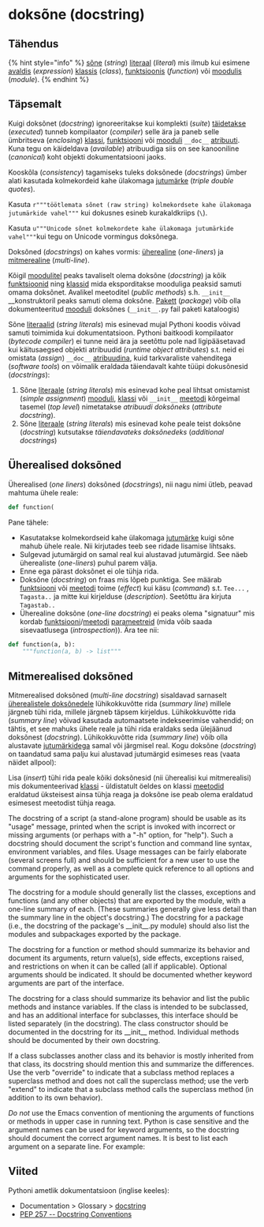 # doksõne \(docstring\)

## Tähendus

{% hint style="info" %}
[sõne](../../python/sisseehitatud-tueuebid/sone-str/) \(_string_\) [literaal](literaal-literal.md) \(_literal_\) mis ilmub kui esimene [avaldis](avaldis-expression.md) \(_expression_\) [klassis](klass-class.md) \(_class_\), [funktsioonis](funktsioon-function.md) \(_function_\) või [moodulis](moodul-module.md) \(_module_\).
{% endhint %}

## Täpsemalt

Kuigi doksõnet \(_docstring_\) ignoreeritakse kui komplekti \(_suite_\) [täidetakse](taeitmine-execution.md) \(_executed_\) tunneb kompilaator \(_compiler_\) selle ära ja paneb selle  ümbritseva \(_enclosing_\) [klassi](klass-class.md), [funktsiooni](funktsioon-function.md) või [mooduli](moodul-module.md) `__doc__` [atribuuti](atribuut-attribute.md). Kuna tegu on käideldava \(_available_\) atribuudiga siis on see kanooniline \(_canonical_\) koht objekti dokumentatsiooni jaoks.

Kooskõla \(_consistency_\) tagamiseks tuleks doksõnede \(_docstrings_\) ümber alati kasutada kolmekordeid kahe ülakomaga [jutumärke](jutumaergid.md) \(_triple double quotes_\). 

Kasuta `r"""töötlemata sõnet (raw string) kolmekordsete kahe ülakomaga jutumärkide vahel"""`  kui dokusnes esineb kurakaldkriips \(`\`\). 

Kasuta `u"""Unicode sõnet kolmekordete kahe ülakomaga jutumärkide vahel"""`kui tegu on Unicode vormingus doksõnega.

Doksõned \(_docstrings_\) on kahes vormis: [üherealine](dokumentatsiooni-sone-docstring.md#ueherealised-dokusoned) \(_one-liners_\) ja [mitmerealine](dokumentatsiooni-sone-docstring.md#mitmerealised-dokusoned) \(_multi-line_\). 

Kõigil [moodulitel](moodul-module.md) peaks tavaliselt olema doksõne \(_docstring_\) ja kõik [funktsioonid](funktsioon-function.md) ning [klassid](klass-class.md) mida eksporditakse mooduliga peaksid samuti omama doksõnet. Avalikel meetoditel \(_public methods_\) s.h. `__init__`  __konstruktoril peaks samuti  olema doksõne. [Pakett](pakett-package.md) \(_package_\) võib olla dokumenteeritud [mooduli](moodul-module.md) doksõnes \(`__init__.py` fail paketi kataloogis\) 

Sõne [literaalid](literaal-literal.md) \(_string literals_\) mis esinevad mujal Pythoni koodis võivad samuti toimimida kui dokumentatsioon. Pythoni baitkoodi kompilaator \(_bytecode compiler_\) ei tunne neid ära ja seetõttu pole nad ligipääsetavad kui käitusaegsed objekti atribuudid \(_runtime object attributes_\) s.t. neid ei omistata \(_assign_\) `__doc__` [atribuudina](atribuut-attribute.md), kuid tarkvaraliste vahenditega \(_software tools_\) on võimalik eraldada täiendavalt kahte tüüpi dokusõnesid \(_docstrings_\):

1. Sõne [literaale](literaal-literal.md) \(_string literals_\) mis esinevad kohe peal lihtsat omistamist \(_simple assignment_\) [mooduli](moodul-module.md), [klassi](klass-class.md) või `__init__` [meetodi](meetod-method.md) kõrgeimal tasemel \(_top level_\) nimetatakse _atribuudi doksõneks_ \(_attribute docstring_\). 
2. Sõne [literaale](literaal-literal.md) \(_string literals_\) mis esinevad kohe peale teist doksõne \(_docstring_\) kutsutakse _täiendavateks doksõnedeks_ \(_additional docstrings_\)

## Üherealised doksõned

Üherealised \(_one liners_\) doksõned \(_docstrings_\), nii nagu nimi ütleb, peavad mahtuma ühele reale:

```python
def function(
```

Pane tähele:

* Kasutatakse kolmekordseid kahe ülakomaga [jutumärke](jutumaergid.md) kuigi sõne mahub ühele reale. Nii kirjutades teeb see ridade lisamise lihtsaks.
* Sulgevad jutumärgid on samal real kui alustavad jutumärgid. See näeb üherealiste \(_one-liners_\) puhul parem välja.
* Enne ega pärast doksõnet ei ole tühja rida.
* Doksõne \(_docstring_\) on fraas mis lõpeb punktiga. See määrab [funktsiooni](funktsioon-function.md) või [meetodi](meetod-method.md) toime \(_effect_\) kui käsu \(_command_\) s.t. `Tee...` , `Tagasta..` ja mitte kui kirjelduse \(_description_\). Seetõttu ära kirjuta `Tagastab..` 
* Üherealine doksõne \(_one-line docstring_\) ei peaks olema "signatuur" mis kordab [funktsiooni](funktsioon-function.md)/[meetodi](meetod-method.md) [parameetreid](parameeter-parameter.md) \(mida võib saada sisevaatlusega \(_introspection_\)\). Ära tee nii:

```python
def function(a, b):
    """function(a, b) -> list"""
```

## Mitmerealised doksõned

Mitmerealised doksõned \(_multi-line docstring_\) sisaldavad sarnaselt [üherealistele doksõnedele](dokumentatsiooni-sone-docstring.md#ueherealised-doksoned) lühikokkuvõtte rida \(_summary line_\) millele järgneb tühi rida, millele järgneb täpsem kirjeldus. Lühikokkuvõtte rida \(_summary line_\) võivad kasutada automaatsete indekseerimise vahendid; on tähtis, et see mahuks ühele reale ja tühi rida eraldaks seda ülejäänud doksõnest \(_docstring_\). Lühikokkuvõtte rida \(_summary line_\) võib olla alustavate [jutumärkidega](jutumaergid.md) samal või järgmisel real. Kogu doksõne \(_docstring_\) on taandatud sama palju kui alustavad jutumärgid esimeses reas \(vaata näidet allpool\):

Lisa \(_insert_\) tühi rida peale kõiki doksõnesid \(nii üherealisi kui mitmerealisi\) mis dokumenteerivad [klassi](klass-class.md) - üldistatult öeldes on klassi [meetodid](meetod-method.md) eraldatud üksteisest ainsa tühja reaga ja doksõne ise peab olema eraldatud esimesest meetodist tühja reaga.



The docstring of a script \(a stand-alone program\) should be usable as its "usage" message, printed when the script is invoked with incorrect or missing arguments \(or perhaps with a "-h" option, for "help"\). Such a docstring should document the script's function and command line syntax, environment variables, and files. Usage messages can be fairly elaborate \(several screens full\) and should be sufficient for a new user to use the command properly, as well as a complete quick reference to all options and arguments for the sophisticated user.

The docstring for a module should generally list the classes, exceptions and functions \(and any other objects\) that are exported by the module, with a one-line summary of each. \(These summaries generally give less detail than the summary line in the object's docstring.\) The docstring for a package \(i.e., the docstring of the package's \_\_init\_\_.py module\) should also list the modules and subpackages exported by the package.

The docstring for a function or method should summarize its behavior and document its arguments, return value\(s\), side effects, exceptions raised, and restrictions on when it can be called \(all if applicable\). Optional arguments should be indicated. It should be documented whether keyword arguments are part of the interface.

The docstring for a class should summarize its behavior and list the public methods and instance variables. If the class is intended to be subclassed, and has an additional interface for subclasses, this interface should be listed separately \(in the docstring\). The class constructor should be documented in the docstring for its \_\_init\_\_ method. Individual methods should be documented by their own docstring.

If a class subclasses another class and its behavior is mostly inherited from that class, its docstring should mention this and summarize the differences. Use the verb "override" to indicate that a subclass method replaces a superclass method and does not call the superclass method; use the verb "extend" to indicate that a subclass method calls the superclass method \(in addition to its own behavior\).

_Do not_ use the Emacs convention of mentioning the arguments of functions or methods in upper case in running text. Python is case sensitive and the argument names can be used for keyword arguments, so the docstring should document the correct argument names. It is best to list each argument on a separate line. For example:  
  


## Viited

Pythoni ametlik dokumentatsioon \(inglise keeles\):

* Documentation &gt; Glossary &gt; [docstring](https://docs.python.org/3/glossary.html#term-docstring)
* [PEP 257 -- Docstring Conventions](https://www.python.org/dev/peps/pep-0257/)

